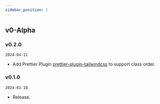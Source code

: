```yaml
---
sidebar_position: 1
---
```


## v0-Alpha

### v0.2.0

`2024-04-11`

- Add Prettier Plugin [prettier-plugin-tailwindcss](https://github.com/tailwindlabs/prettier-plugin-tailwindcss) to support class order.

### v0.1.0

`2024-01-10`

- Release.
